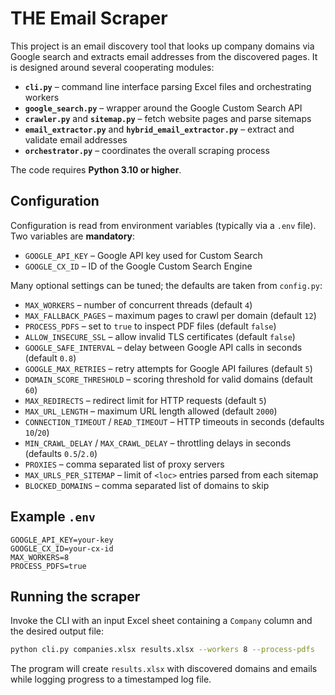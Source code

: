 # THE Email Scraper

This project is an email discovery tool that looks up company domains via Google search and extracts email addresses from the discovered pages. It is designed around several cooperating modules:

- **`cli.py`** – command line interface parsing Excel files and orchestrating workers
- **`google_search.py`** – wrapper around the Google Custom Search API
- **`crawler.py`** and **`sitemap.py`** – fetch website pages and parse sitemaps
- **`email_extractor.py`** and **`hybrid_email_extractor.py`** – extract and validate email addresses
- **`orchestrator.py`** – coordinates the overall scraping process

The code requires **Python 3.10 or higher**.

## Configuration

Configuration is read from environment variables (typically via a `.env` file).
Two variables are **mandatory**:

- `GOOGLE_API_KEY` – Google API key used for Custom Search
- `GOOGLE_CX_ID` – ID of the Google Custom Search Engine

Many optional settings can be tuned; the defaults are taken from `config.py`:

- `MAX_WORKERS` – number of concurrent threads (default `4`)
- `MAX_FALLBACK_PAGES` – maximum pages to crawl per domain (default `12`)
- `PROCESS_PDFS` – set to `true` to inspect PDF files (default `false`)
- `ALLOW_INSECURE_SSL` – allow invalid TLS certificates (default `false`)
- `GOOGLE_SAFE_INTERVAL` – delay between Google API calls in seconds (default `0.8`)
- `GOOGLE_MAX_RETRIES` – retry attempts for Google API failures (default `5`)
- `DOMAIN_SCORE_THRESHOLD` – scoring threshold for valid domains (default `60`)
- `MAX_REDIRECTS` – redirect limit for HTTP requests (default `5`)
- `MAX_URL_LENGTH` – maximum URL length allowed (default `2000`)
- `CONNECTION_TIMEOUT` / `READ_TIMEOUT` – HTTP timeouts in seconds (defaults `10`/`20`)
- `MIN_CRAWL_DELAY` / `MAX_CRAWL_DELAY` – throttling delays in seconds (defaults `0.5`/`2.0`)
- `PROXIES` – comma separated list of proxy servers
- `MAX_URLS_PER_SITEMAP` – limit of `<loc>` entries parsed from each sitemap
- `BLOCKED_DOMAINS` – comma separated list of domains to skip

## Example `.env`

```dotenv
GOOGLE_API_KEY=your-key
GOOGLE_CX_ID=your-cx-id
MAX_WORKERS=8
PROCESS_PDFS=true
```

## Running the scraper

Invoke the CLI with an input Excel sheet containing a `Company` column and the desired output file:

```bash
python cli.py companies.xlsx results.xlsx --workers 8 --process-pdfs
```

The program will create `results.xlsx` with discovered domains and emails while logging progress to a timestamped log file.
